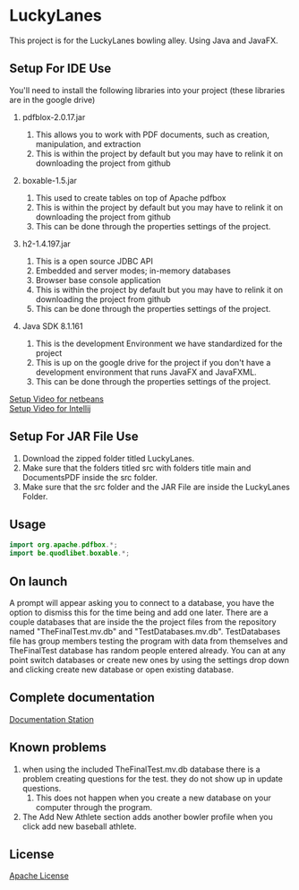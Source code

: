 # LuckyLanes
This project is for the LuckyLanes bowling alley. Using Java and JavaFX. 

## Setup For IDE Use
You'll need to install the following libraries into your project (these libraries are in the google drive)
   1. pdfblox-2.0.17.jar
        1. This allows you to work with PDF documents, such as creation, manipulation, and extraction
        2. This is within the project by default but you may have to relink it on downloading the project from github
        
   2. boxable-1.5.jar
        1. This used to create tables on top of Apache pdfbox
        2. This is within the project by default but you may have to relink it on downloading the project from github
        3. This can be done through the properties settings of the project. 
    
   3. h2-1.4.197.jar
        1. This is a open source JDBC API
        2. Embedded and server modes; in-memory databases
        3. Browser base console application
        4. This is within the project by default but you may have to relink it on downloading the project from github
        5. This can be done through the properties settings of the project. 
        
   4. Java SDK 8.1.161 
        1. This is the development Environment we have standardized for the project
        2. This is up on the google drive for the project if you don't have a development environment that runs JavaFX and JavaFXML.
        3. This can be done through the properties settings of the project. 
 
[Setup Video for netbeans](https://www.youtube.com/watch?v=RXoIOWlP0dY)<br>
[Setup Video for Intellij](https://youtu.be/BkzNg47k8DQ)

## Setup For JAR File Use
   1. Download the zipped folder titled LuckyLanes. 
   2. Make sure that the folders titled src with folders title main and DocumentsPDF inside the src folder.
   3. Make sure that the src folder and the JAR File are inside the LuckyLanes Folder.
        
## Usage
 ```java
import org.apache.pdfbox.*;
import be.quodlibet.boxable.*;
```

## On launch
A prompt will appear asking you to connect to a database, you have the option to dismiss this for the time being and add 
one later. There are a couple databases that are inside the the project files from the repository named "TheFinalTest.mv.db" and "TestDatabases.mv.db". TestDatabases file has group members testing the program with data from themselves and TheFinalTest database has random people entered already. You can at any point switch databases or create new ones by using the settings
 drop down and clicking create new database or open existing database.

## Complete documentation
[Documentation Station](https://docs.google.com/document/d/1CYt3Xl13mugHgATuaXxcm7oLQJDwlJRIyBNsAmsLcEI/edit#)

## Known problems 
1. when using the included TheFinalTest.mv.db database there is a problem creating questions for the test. they do not
show up in update questions.
    1. This does not happen when you create a new database on your computer through the program.
2. The Add New Athlete section adds another bowler profile when you click add new baseball athlete. 



## License
[Apache License](http://www.apache.org/licenses/)
